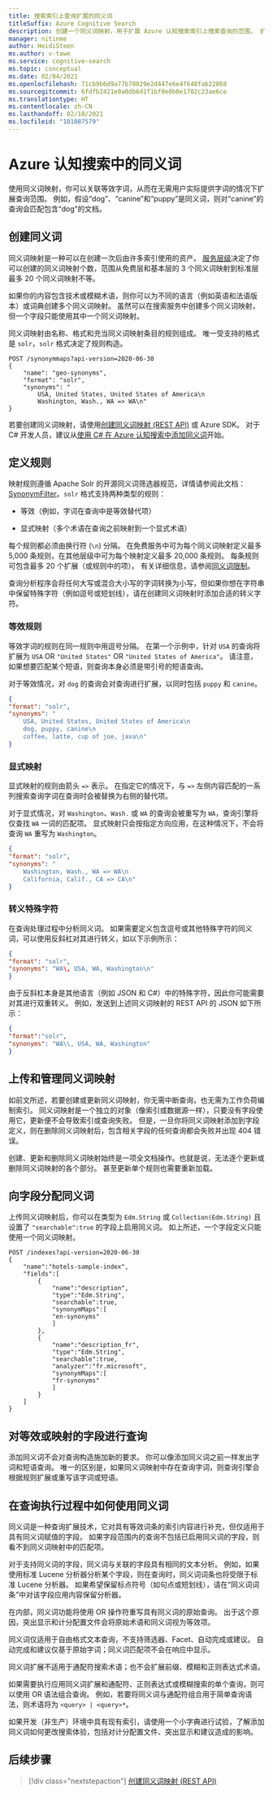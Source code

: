 ```yaml
---
title: 搜索索引上查询扩展的同义词
titleSuffix: Azure Cognitive Search
description: 创建一个同义词映射，用于扩展 Azure 认知搜索索引上搜索查询的范围。 扩宽了范围，使其包括你在列表中提供的同义术语。
manager: nitinme
author: HeidiSteen
ms.author: v-tawe
ms.service: cognitive-search
ms.topic: conceptual
ms.date: 02/04/2021
ms.openlocfilehash: 71cb9b6d9a77b78029e2d447e6e4f648fab22868
ms.sourcegitcommit: 6fdfb2421e0a0db6d1f1bf0e0b0e1702c23ae6ce
ms.translationtype: HT
ms.contentlocale: zh-CN
ms.lasthandoff: 02/18/2021
ms.locfileid: "101087579"
---
```

# <a name="synonyms-in-azure-cognitive-search"></a>Azure 认知搜索中的同义词

使用同义词映射，你可以关联等效字词，从而在无需用户实际提供字词的情况下扩展查询范围。 例如，假设“dog”、“canine”和“puppy”是同义词，则对“canine”的查询会匹配包含“dog”的文档。

## <a name="create-synonyms"></a>创建同义词

同义词映射是一种可以在创建一次后由许多索引使用的资产。 [服务层级](search-limits-quotas-capacity.md#synonym-limits)决定了你可以创建的同义词映射个数，范围从免费层和基本层的 3 个同义词映射到标准层最多 20 个同义词映射不等。 

如果你的内容包含技术或模糊术语，则你可以为不同的语言（例如英语和法语版本）或词典创建多个同义词映射。 虽然可以在搜索服务中创建多个同义词映射，但一个字段只能使用其中一个同义词映射。

同义词映射由名称、格式和充当同义词映射条目的规则组成。 唯一受支持的格式是 `solr`，`solr` 格式决定了规则构造。

```http
POST /synonymmaps?api-version=2020-06-30
{
    "name": "geo-synonyms",
    "format": "solr",
    "synonyms": "
        USA, United States, United States of America\n
        Washington, Wash., WA => WA\n"
}
```

若要创建同义词映射，请使用[创建同义词映射 (REST API)](https://docs.microsoft.com/rest/api/searchservice/create-synonym-map) 或 Azure SDK。 对于 C# 开发人员，建议从[使用 C# 在 Azure 认知搜索中添加同义词](search-synonyms-tutorial-sdk.md)开始。

## <a name="define-rules"></a>定义规则

映射规则遵循 Apache Solr 的开源同义词筛选器规范，详情请参阅此文档：[SynonymFilter](https://cwiki.apache.org/confluence/display/solr/Filter+Descriptions#FilterDescriptions-SynonymFilter)。`solr` 格式支持两种类型的规则：

+ 等效（例如，字词在查询中是等效替代项）

+ 显式映射（多个术语在查询之前映射到一个显式术语）

每个规则都必须由换行符 (`\n`) 分隔。 在免费服务中可为每个同义词映射定义最多 5,000 条规则，在其他层级中可为每个映射定义最多 20,000 条规则。 每条规则可包含最多 20 个扩展（或规则中的项）。 有关详细信息，请参阅[同义词限制](search-limits-quotas-capacity.md#synonym-limits)。

查询分析程序会将任何大写或混合大小写的字词转换为小写，但如果你想在字符串中保留特殊字符（例如逗号或短划线），请在创建同义词映射时添加合适的转义字符。

### <a name="equivalency-rules"></a>等效规则

等效字词的规则在同一规则中用逗号分隔。 在第一个示例中，针对 `USA` 的查询将扩展为 `USA` OR `"United States"` OR `"United States of America"`。 请注意，如果想要匹配某个短语，则查询本身必须是带引号的短语查询。

对于等效情况，对 `dog` 的查询会对查询进行扩展，以同时包括 `puppy` 和 `canine`。

```json
{
"format": "solr",
"synonyms": "
    USA, United States, United States of America\n
    dog, puppy, canine\n
    coffee, latte, cup of joe, java\n"
}
```

### <a name="explicit-mapping"></a>显式映射

显式映射的规则由箭头 `=>` 表示。 在指定它的情况下，与 `=>` 左侧内容匹配的一系列搜索查询字词在查询时会被替换为右侧的替代项。

对于显式情况，对 `Washington`、`Wash.` 或 `WA` 的查询会被重写为 `WA`，查询引擎将仅查找 `WA` 一词的匹配项。 显式映射只会按指定方向应用，在这种情况下，不会将查询 `WA` 重写为 `Washington`。

```json
{
"format": "solr",
"synonyms": "
    Washington, Wash., WA => WA\n
    California, Calif., CA => CA\n"
}
```

### <a name="escaping-special-characters"></a>转义特殊字符

在查询处理过程中分析同义词。 如果需要定义包含逗号或其他特殊字符的同义词，可以使用反斜杠对其进行转义，如以下示例所示：

```json
{
"format": "solr",
"synonyms": "WA\, USA, WA, Washington\n"
}
```

由于反斜杠本身是其他语言（例如 JSON 和 C#）中的特殊字符，因此你可能需要对其进行双重转义。 例如，发送到上述同义词映射的 REST API 的 JSON 如下所示：

```json
{
"format":"solr",
"synonyms": "WA\\, USA, WA, Washington"
}
```

## <a name="upload-and-manage-synonym-maps"></a>上传和管理同义词映射

如前文所述，若要创建或更新同义词映射，你无需中断查询，也无需为工作负荷编制索引。 同义词映射是一个独立的对象（像索引或数据源一样），只要没有字段使用它，更新便不会导致索引或查询失败。 但是，一旦你将同义词映射添加到字段定义，则在删除同义词映射后，包含相关字段的任何查询都会失败并出现 404 错误。

创建、更新和删除同义词映射始终是一项全文档操作。也就是说，无法逐个更新或删除同义词映射的各个部分。 甚至更新单个规则也需要重新加载。

## <a name="assign-synonyms-to-fields"></a>向字段分配同义词

上传同义词映射后，你可以在类型为 `Edm.String` 或 `Collection(Edm.String)` 且设置了 `"searchable":true` 的字段上启用同义词。 如上所述，一个字段定义只能使用一个同义词映射。

```http
POST /indexes?api-version=2020-06-30
{
    "name":"hotels-sample-index",
    "fields":[
        {
            "name":"description",
            "type":"Edm.String",
            "searchable":true,
            "synonymMaps":[
            "en-synonyms"
            ]
        },
        {
            "name":"description_fr",
            "type":"Edm.String",
            "searchable":true,
            "analyzer":"fr.microsoft",
            "synonymMaps":[
            "fr-synonyms"
            ]
        }
    ]
}
```

## <a name="query-on-equivalent-or-mapped-fields"></a>对等效或映射的字段进行查询

添加同义词不会对查询构造施加新的要求。 你可以像添加同义词之前一样发出字词和短语查询。 唯一的区别是，如果同义词映射中存在查询字词，则查询引擎会根据规则扩展或重写该字词或短语。

## <a name="how-synonyms-are-used-during-query-execution"></a>在查询执行过程中如何使用同义词

同义词是一种查询扩展技术，它对具有等效词条的索引内容进行补充，但仅适用于具有同义词赋值的字段。 如果字段范围内的查询不包括已启用同义词的字段，则看不到同义词映射中的匹配项。

对于支持同义词的字段，同义词与关联的字段具有相同的文本分析。 例如，如果使用标准 Lucene 分析器分析某个字段，则在查询时，同义词词条也将受限于标准 Lucene 分析器。 如果希望保留标点符号（如句点或短划线），请在“同义词词条”中对该字段应用内容保留分析器。

在内部，同义词功能将使用 OR 操作符重写具有同义词的原始查询。 出于这个原因，突出显示和计分配置文件会将原始术语和同义词视为等效项。

同义词仅适用于自由格式文本查询，不支持筛选器、Facet、自动完成或建议。 自动完成和建议仅基于原始字词；同义词匹配项不会在响应中显示。

同义词扩展不适用于通配符搜索术语；也不会扩展前缀、模糊和正则表达式术语。

如果需要执行应用同义词扩展和通配符、正则表达式或模糊搜索的单个查询，则可以使用 OR 语法组合查询。 例如，若要将同义词与通配符组合用于简单查询语法，则术语将为 `<query> | <query>*`。

如果开发（非生产）环境中具有现有索引，请使用一个小字典进行试验，了解添加同义词如何更改搜索体验，包括对计分配置文件、突出显示和建议造成的影响。

## <a name="next-steps"></a>后续步骤

> [!div class="nextstepaction"]
> [创建同义词映射 (REST API)](https://docs.microsoft.com/rest/api/searchservice/create-synonym-map)

